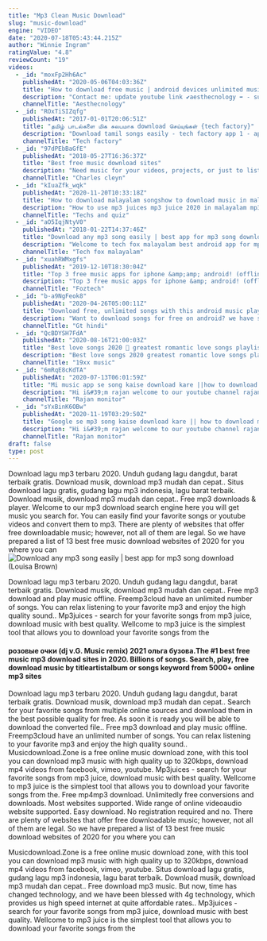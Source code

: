 ```yaml
---
title: "Mp3 Clean Music Download"
slug: "music-download"
engine: "VIDEO"
date: "2020-07-18T05:43:44.215Z"
author: "Winnie Ingram"
ratingValue: "4.8"
reviewCount: "19"
videos:
  - _id: "moxFp2Hh6Ac"
    publishedAt: "2020-05-06T04:03:36Z"
    title: "How to download free music | android devices unlimited music download app"
    description: "Contact me: update youtube link ✔️️aesthecnology ➡️ - subscribe my youtube channel - click"
    channelTitle: "Aesthecnology"
  - _id: "ROxTiSIZqfg"
    publishedAt: "2017-01-01T20:06:51Z"
    title: "தமிழ் பாடல்களை மிக சுலபமாக download செய்யுங்கள் {tech factory}"
    description: "Download tamil songs easily - tech factory app 1 - app2"
    channelTitle: "Tech factory"
  - _id: "97dPEbBaGfE"
    publishedAt: "2018-05-27T16:36:37Z"
    title: "Best free music download sites"
    description: "Need music for your videos, projects, or just to listen to? here is a free 30 day trial on epidemic sound⬇️ hope"
    channelTitle: "Charles cleyn"
  - _id: "kIuaZfk_wqk"
    publishedAt: "2020-11-20T10:33:18Z"
    title: "How to download malayalam songshow to download music in malayalam 2020how to download music free"
    description: "How to use mp3 juices mp3 juice 2020 in malayalam mp3 juice what mp3 juice free download music mp3 juice what in malayalam how to download music in"
    channelTitle: "Techs and quiz"
  - _id: "aO5IqjNtyV0"
    publishedAt: "2018-01-22T14:37:46Z"
    title: "Download any mp3 song easily | best app for mp3 song download"
    description: "Welcome to tech fox malayalam best android app for mp3 song download nb : വീഡിയോയിൽ പറഞ്ഞിരിക്കുന്നവ ഡൗൺലോഡ്"
    channelTitle: "Tech fox malayalam"
  - _id: "xuahRWMxgfs"
    publishedAt: "2019-12-10T18:30:04Z"
    title: "Top 3 free music apps for iphone &amp;amp; android! (offline music - 2020)"
    description: "Top 3 free music apps for iphone &amp; android! (offline music - 2020) here&#39;s best offline music apps for iphone and android for absolutely free. These music"
    channelTitle: "Foztech"
  - _id: "b-a9NgFeok8"
    publishedAt: "2020-04-26T05:00:11Z"
    title: "Download free, unlimited songs with this android music player | gt hindi"
    description: "Want to download songs for free on android? we have spotted the best android music player for you using which you can download and play unlimited songs"
    channelTitle: "Gt hindi"
  - _id: "QcBDYSH7FdA"
    publishedAt: "2020-08-16T21:00:03Z"
    title: "Best love songs 2020 🌹 greatest romantic love songs playlist 💖 best english acoustic love songs 2020"
    description: "Best love songs 2020 greatest romantic love songs playlist best english acoustic love songs 2020 ✓ please guys help"
    channelTitle: "19xx music"
  - _id: "6mRqE8cKdTA"
    publishedAt: "2020-07-13T06:01:59Z"
    title: "Mi music app se song kaise download kare ||how to download song from mi music || rajanmonitor"
    description: "Hi i&#39;m rajan welcome to our youtube channel rajan monitor doston aaj ke is video me meine aapko bataye hai ki aap mi music app se mp3 song ko kaise"
    channelTitle: "Rajan monitor"
  - _id: "sYxBinK6OBw"
    publishedAt: "2020-11-19T03:29:50Z"
    title: "Google se mp3 song kaise download kare || how to download mp3 song from google"
    description: "Hi i&#39;m rajan welcome to our youtube channel rajan monitor doston aaj ke is video me meine aapko bataye hai ki aap apne mobile se google ke help se mp3"
    channelTitle: "Rajan monitor"
draft: false
type: post
---
```


Download lagu mp3 terbaru 2020. Unduh gudang lagu dangdut, barat terbaik gratis. Download musik, download mp3 mudah dan cepat.. Situs download lagu gratis, gudang lagu mp3 indonesia, lagu barat terbaik. Download musik, download mp3 mudah dan cepat.. Free mp3 downloads &amp; player. Welcome to our mp3 download search engine here you will get music you search for. You can easily find your favorite songs or youtube videos and convert them to mp3. There are plenty of websites that offer free downloadable music; however, not all of them are legal. So we have prepared a list of 13 best free music download websites of 2020 for you where you can
![Download any mp3 song easily | best app for mp3 song download (Louisa Brown)](https://i.ytimg.com/vi/aO5IqjNtyV0/hqdefault.jpg "Download any mp3 song easily | best app for mp3 song download (Mina Aguilar)")

Download lagu mp3 terbaru 2020. Unduh gudang lagu dangdut, barat terbaik gratis. Download musik, download mp3 mudah dan cepat.. Free mp3 download and play music offline. Freemp3cloud have an unlimited number of songs. You can relax listening to your favorite mp3 and enjoy the high quality sound.. Mp3juices - search for your favorite songs from mp3 juice, download music with best quality. Wellcome to mp3 juice is the simplest tool that allows you to download your favorite songs from the
<!--inArticleAds-->

<!--galleryOne-->

#### розовые очки (dj v.G. Music remix) 2021 ольга бузова.The #1 best free music mp3 download sites in 2020. Billions of songs. Search, play, free download music by titleartistalbum or songs keyword from 5000+ online mp3 sites
<!--inArticleAds-->

<!--galleryTwo-->

Download lagu mp3 terbaru 2020. Unduh gudang lagu dangdut, barat terbaik gratis. Download musik, download mp3 mudah dan cepat.. Search for your favorite songs from multiple online sources and download them in the best possible quality for free. As soon it is ready you will be able to download the converted file.. Free mp3 download and play music offline. Freemp3cloud have an unlimited number of songs. You can relax listening to your favorite mp3 and enjoy the high quality sound.. Musicdownload.Zone is a free online music download zone, with this tool you can download mp3 music with high quality up to 320kbps, download mp4 videos from facebook, vimeo, youtube. Mp3juices - search for your favorite songs from mp3 juice, download music with best quality. Wellcome to mp3 juice is the simplest tool that allows you to download your favorite songs from the. Free mp4mp3 download. Unlimitedly free conversions and downloads. Most websites supported. Wide range of online videoaudio website supported. Easy download. No registration required and no. There are plenty of websites that offer free downloadable music; however, not all of them are legal. So we have prepared a list of 13 best free music download websites of 2020 for you where you can
<!--galleryThree-->

Musicdownload.Zone is a free online music download zone, with this tool you can download mp3 music with high quality up to 320kbps, download mp4 videos from facebook, vimeo, youtube. Situs download lagu gratis, gudang lagu mp3 indonesia, lagu barat terbaik. Download musik, download mp3 mudah dan cepat.. Free download mp3 music. But now, time has changed technology, and we have been blessed with 4g technology, which provides us high speed internet at quite affordable rates.. Mp3juices - search for your favorite songs from mp3 juice, download music with best quality. Wellcome to mp3 juice is the simplest tool that allows you to download your favorite songs from the